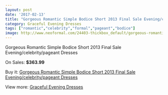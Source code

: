 ```yaml
---
layout: post
date: '2017-02-13'
title: "Gorgeous Romantic Simple Bodice Short 2013 Final Sale Evening/celebrity/pageant Dresses"
category: Graceful Evening Dresses
tags: ["romantic","celebrity","formal","pageant","bodice"]
image: http://www.neoformal.com/24403-thickbox_default/gorgeous-romantic-simple-bodice-short-2013-final-sale-evening-celebrity-pageant-dresses.jpg
---
```

Gorgeous Romantic Simple Bodice Short 2013 Final Sale Evening/celebrity/pageant Dresses

On Sales: **$363.99**
<a href="https://www.neoformal.com/en/graceful-evening-dresses/8294-gorgeous-romantic-simple-bodice-short-2013-final-sale-evening-celebrity-pageant-dresses.html"><amp-img layout="responsive" width="600" height="600" src="//www.neoformal.com/24403-thickbox_default/gorgeous-romantic-simple-bodice-short-2013-final-sale-evening-celebrity-pageant-dresses.jpg" alt="Gorgeous Romantic Simple Bodice Short 2013 Final Sale Evening/celebrity/pageant Dresses 0" /></a>
<a href="https://www.neoformal.com/en/graceful-evening-dresses/8294-gorgeous-romantic-simple-bodice-short-2013-final-sale-evening-celebrity-pageant-dresses.html"><amp-img layout="responsive" width="600" height="600" src="//www.neoformal.com/24404-thickbox_default/gorgeous-romantic-simple-bodice-short-2013-final-sale-evening-celebrity-pageant-dresses.jpg" alt="Gorgeous Romantic Simple Bodice Short 2013 Final Sale Evening/celebrity/pageant Dresses 1" /></a>

Buy it: [Gorgeous Romantic Simple Bodice Short 2013 Final Sale Evening/celebrity/pageant Dresses](https://www.neoformal.com/en/graceful-evening-dresses/8294-gorgeous-romantic-simple-bodice-short-2013-final-sale-evening-celebrity-pageant-dresses.html "Gorgeous Romantic Simple Bodice Short 2013 Final Sale Evening/celebrity/pageant Dresses")

View more: [Graceful Evening Dresses](https://www.neoformal.com/en/151-graceful-evening-dresses "Graceful Evening Dresses")
